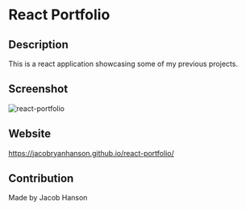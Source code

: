 # React Portfolio

## Description
This is a react application showcasing some of my previous projects.

## Screenshot
![react-portfolio](https://user-images.githubusercontent.com/89164466/151711397-9272b22f-2278-4642-8b81-29e37cf34463.png)

## Website
https://jacobryanhanson.github.io/react-portfolio/

## Contribution
Made by Jacob Hanson
